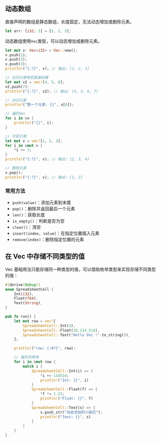 ## 动态数组

直接声明的数组是静态数组，长度固定，无法动态增加或删除元素。

```rust
let arr: [i32; 3] = [1, 2, 3];
```

动态数组使用`Vec`类型，可以动态增加或删除元素。

```rust
let mut v: Vec<i32> = Vec::new();
v.push(1);
v.push(2);
v.push(3);
println!("{:?}", v); // 输出: [1, 2, 3]

// 也可以使用宏直接创建
let mut v2 = vec![4, 5, 6];
v2.push(7);
println!("{:?}", v2); // 输出: [4, 5, 6, 7]

// 访问元素
println!("第一个元素: {}", v[0]);

// 遍历Vec
for i in &v {
    println!("{}", i);
}

// 可变引用
let mut v = vec![1, 2, 3];
for i in &mut v {
    *i += 1;
}
println!("{:?}", v); // 输出: [2, 3, 4]

// 删除元素
v.pop();
println!("{:?}", v); // 输出: [1, 2]
```

### 常用方法

- `push(value)`：添加元素到末尾
- `pop()`：删除并返回最后一个元素
- `len()`：获取长度
- `is_empty()`：判断是否为空
- `clear()`：清空
- `insert(index, value)`：在指定位置插入元素
- `remove(index)`：删除指定位置的元素

## 在 Vec 中存储不同类型的值

Vec 基础用法只能存储同一种类型的值，可以借助枚举类型来实现存储不同类型的值：

```rust
#[derive(Debug)]
enum SpreadsheetCell {
    Int(i32),
    Float(f64),
    Text(String),
}

pub fn run() {
    let mut row = vec![
        SpreadsheetCell::Int(3),
        SpreadsheetCell::Float(10.114_514),
        SpreadsheetCell::Text("Hello Vec !".to_string()),
    ];

    println!("row: {:#?}", row);

    // 遍历并修改
    for i in &mut row {
        match i {
            SpreadsheetCell::Int(i) => {
                *i += 114514;
                println!("Int: {}", i)
            }
            SpreadsheetCell::Float(f) => {
                *f *= 1.23;
                println!("Float: {}", f)
            }
            SpreadsheetCell::Text(s) => {
                s.push_str("动态添加的小尾巴");
                println!("Text: {}", s)
            }
        }
    }
}
```
